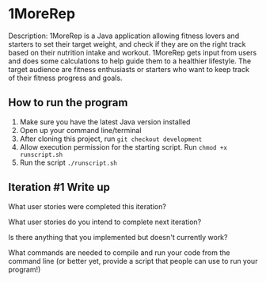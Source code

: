 # 1MoreRep
Description: 1MoreRep is a Java application allowing fitness lovers and starters to set their target weight, and check if they are on the right track based on their nutrition intake and workout. 1MoreRep gets input from users and does some calculations to help guide them to a healthier lifestyle. The target audience are fitness enthusiasts or starters who want to keep track of their fitness progress and goals.

## How to run the program

1. Make sure you have the latest Java version installed
2. Open up your command line/terminal
3. After cloning this project, run `git checkout development`
4. Allow execution permission for the starting script. Run `chmod +x runscript.sh`
5. Run the script `./runscript.sh` 


## Iteration #1 Write up

What user stories were completed this iteration?

What user stories do you intend to complete next iteration?

Is there anything that you implemented but doesn't currently work?

What commands are needed to compile and run your code from the command line (or better yet, provide a script that people can use to run your program!)


